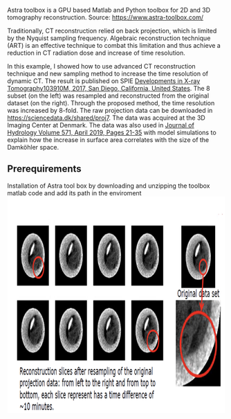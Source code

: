 Astra toolbox is a GPU based Matlab and Python toolbox for 2D and 3D tomography reconstruction. 
Source: https://www.astra-toolbox.com/

Traditionally, CT reconstruction relied on back projection, which is limited by the Nyquist sampling frequency. Algebraic reconstruction technique (ART) is an effective technique to combat this limitation and thus achieve a reduction in CT radiation dose and increase of time resolution.

In this example, I showed how to use advanced CT reconstruction technique and new sampling method to increase the time resolution of dynamic CT. The result is published on SPIE [Developments in X-ray Tomography103910M, 2017, San Diego, California, United States](https://www.spiedigitallibrary.org/conference-proceedings-of-spie/10391/103910M/Micro-CT-in-situ-study-of-carbonate-rock-microstructural-evolution/10.1117/12.2273877.full?SSO=1). The 8 subset (on the left) was resampled and reconstructed from the original dataset (on the right). Through the proposed method, the time resolution was increased by 8-fold. The raw projection data can be downloaded in https://sciencedata.dk/shared/proj7. The data was acquired at the 3D Imaging Center at Denmark. The data was also used in [Journal of Hydrology
Volume 571, April 2019, Pages 21-35](https://www.sciencedirect.com/science/article/pii/S0022169419300988) with model simulations to explain how the increase in surface area correlates with the size of the Damköhler space.

## Prerequirements
Installation of Astra tool box by downloading and unzipping the toolbox matlab code and add its path in the enviroment
<img src=example.png height = 500>
